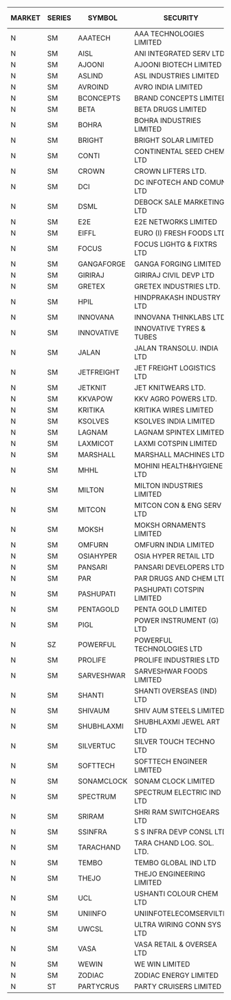 


| MARKET | SERIES | SYMBOL | SECURITY | PREV CL PR | OPEN PRICE | HIGH PRICE | LOW PRICE | CLOSE PRICE | NET TRDVAL | NET TRDQTY | CORP IND | HI 52 WK | LO 52 WK |
| ----- | ----- | ----- | ----- | ----- | ----- | ----- | ----- | ----- | ----- | ----- | ----- | ----- | ----- |
| N | SM | AAATECH | AAA TECHNOLOGIES LIMITED | 42.00 | 42.00 | 42.00 | 42.00 | 42.00 | 126000.00 | 3000 |  | 48.00 | 42.00 |
| N | SM | AISL | ANI INTEGRATED SERV LTD. | 28.90 | 30.30 | 30.30 | 30.30 | 30.30 | 109080.00 | 3600 |  | 30.30 | 14.30 |
| N | SM | AJOONI | AJOONI BIOTECH LIMITED | 30.95 | 30.80 | 30.95 | 29.60 | 30.85 | 975600.00 | 32000 |  | 36.50 | 6.35 |
| N | SM | ASLIND | ASL INDUSTRIES LIMITED | 16.50 | 16.35 | 16.35 | 16.35 | 16.35 | 65400.00 | 4000 |  | 19.00 | 4.75 |
| N | SM | AVROIND | AVRO INDIA LIMITED | 38.25 | 38.00 | 38.00 | 38.00 | 38.00 | 76000.00 | 2000 |  | 56.90 | 35.00 |
| N | SM | BCONCEPTS | BRAND CONCEPTS LIMITED | 23.55 | 24.70 | 24.70 | 22.40 | 23.50 | 555000.00 | 24000 |  | 32.05 | 13.70 |
| N | SM | BETA | BETA DRUGS LIMITED | 124.50 | 129.50 | 129.50 | 126.00 | 128.90 | 717720.00 | 5600 |  | 140.80 | 37.00 |
| N | SM | BOHRA | BOHRA INDUSTRIES LIMITED | 1.45 | 1.40 | 1.45 | 1.40 | 1.40 | 20000.00 | 14000 |  | 2.00 | .35 |
| N | SM | BRIGHT | BRIGHT SOLAR LIMITED | 14.85 | 15.55 | 15.55 | 15.25 | 15.30 | 1247850.00 | 81000 |  | 15.55 | 4.70 |
| N | SM | CONTI | CONTINENTAL SEED CHEM LTD | 6.45 | 6.45 | 6.45 | 6.45 | 6.45 | 21497.85 | 3333 |  | 33.90 | 5.55 |
| N | SM | CROWN | CROWN LIFTERS LTD. | 40.00 | 38.00 | 38.00 | 38.00 | 38.00 | 38000.00 | 1000 |  | 42.00 | 38.00 |
| N | SM | DCI | DC INFOTECH AND COMUN LTD | 46.00 | 46.25 | 46.25 | 46.25 | 46.25 | 971250.00 | 21000 |  | 46.25 | 39.00 |
| N | SM | DSML | DEBOCK SALE MARKETING LTD | 7.45 | 7.10 | 7.80 | 7.10 | 7.80 | 345000.00 | 48000 |  | 21.95 | 3.50 |
| N | SM | E2E | E2E NETWORKS LIMITED | 42.75 | 40.65 | 40.65 | 40.65 | 40.65 | 325200.00 | 8000 |  | 61.30 | 13.30 |
| N | SM | EIFFL | EURO (I) FRESH FOODS LTD | 94.50 | 86.25 | 103.00 | 86.25 | 92.75 | 509040.00 | 5600 |  | 129.40 | 64.80 |
| N | SM | FOCUS | FOCUS LIGHTG & FIXTRS LTD | 23.00 | 22.80 | 22.80 | 22.10 | 22.10 | 134700.00 | 6000 |  | 34.30 | 15.50 |
| N | SM | GANGAFORGE | GANGA FORGING LIMITED | 34.70 | 33.90 | 35.30 | 33.90 | 35.25 | 4131600.00 | 120000 |  | 35.30 | 8.70 |
| N | SM | GIRIRAJ | GIRIRAJ CIVIL DEVP LTD | 51.00 | 51.00 | 53.55 | 51.00 | 53.55 | 125460.00 | 2400 |  | 53.55 | 20.95 |
| N | SM | GRETEX | GRETEX INDUSTRIES LTD. | 9.00 | 9.45 | 9.45 | 9.45 | 9.45 | 56700.00 | 6000 |  | 9.45 | 5.20 |
| N | SM | HPIL | HINDPRAKASH INDUSTRY LTD | 47.00 | 47.00 | 47.00 | 47.00 | 47.00 | 705000.00 | 15000 |  | 47.00 | 40.20 |
| N | SM | INNOVANA | INNOVANA THINKLABS LTD. | 95.80 | 92.50 | 92.50 | 92.50 | 92.50 | 92500.00 | 1000 |  | 125.00 | 70.25 |
| N | SM | INNOVATIVE | INNOVATIVE TYRES & TUBES | 8.75 | 8.45 | 8.80 | 8.35 | 8.80 | 648000.00 | 75000 |  | 10.35 | 5.40 |
| N | SM | JALAN | JALAN TRANSOLU. INDIA LTD | 3.50 | 3.50 | 3.55 | 3.50 | 3.55 | 42150.00 | 12000 |  | 5.90 | 2.75 |
| N | SM | JETFREIGHT | JET FREIGHT LOGISTICS LTD | 18.40 | 18.00 | 18.05 | 17.50 | 17.50 | 934400.00 | 52000 |  | 21.60 | 11.90 |
| N | SM | JETKNIT | JET KNITWEARS LTD. | 19.80 | 20.00 | 20.00 | 19.80 | 19.80 | 89700.00 | 4500 |  | 29.15 | 18.00 |
| N | SM | KKVAPOW | KKV AGRO POWERS LTD. | 398.00 | 415.00 | 417.90 | 415.00 | 417.90 | 208225.00 | 500 |  | 417.90 | 330.00 |
| N | SM | KRITIKA | KRITIKA WIRES LIMITED | 37.50 | 37.50 | 37.50 | 37.50 | 37.50 | 450000.00 | 12000 |  | 38.50 | 32.00 |
| N | SM | KSOLVES | KSOLVES INDIA LIMITED | 622.00 | 650.00 | 650.00 | 635.00 | 650.00 | 775500.00 | 1200 |  | 661.50 | 102.05 |
| N | SM | LAGNAM | LAGNAM SPINTEX LIMITED | 14.50 | 13.80 | 13.80 | 13.80 | 13.80 | 41400.00 | 3000 |  | 19.65 | 6.60 |
| N | SM | LAXMICOT | LAXMI COTSPIN LIMITED | 9.75 | 8.35 | 9.75 | 8.10 | 9.75 | 264000.00 | 30000 |  | 12.00 | 5.80 |
| N | SM | MARSHALL | MARSHALL MACHINES LTD | 13.10 | 13.75 | 13.75 | 13.75 | 13.75 | 618750.00 | 45000 |  | 15.50 | 4.85 |
| N | SM | MHHL | MOHINI HEALTH&HYGIENE LTD | 22.90 | 24.00 | 24.00 | 23.50 | 24.00 | 788400.00 | 33000 |  | 25.10 | 11.35 |
| N | SM | MILTON | MILTON INDUSTRIES LIMITED | 11.80 | 11.50 | 11.50 | 11.50 | 11.50 | 50600.00 | 4400 |  | 16.35 | 7.00 |
| N | SM | MITCON | MITCON CON & ENG SERV LTD | 40.60 | 40.65 | 40.75 | 40.65 | 40.75 | 3011700.00 | 74000 |  | 41.50 | 36.50 |
| N | SM | MOKSH | MOKSH ORNAMENTS LIMITED | 38.00 | 39.95 | 40.00 | 39.05 | 39.05 | 716250.00 | 18000 |  | 42.50 | 21.00 |
| N | SM | OMFURN | OMFURN INDIA LIMITED | 10.05 | 9.60 | 9.60 | 9.55 | 9.55 | 114900.00 | 12000 |  | 15.75 | 4.50 |
| N | SM | OSIAHYPER | OSIA HYPER RETAIL LTD | 145.00 | 141.00 | 172.00 | 125.00 | 154.30 | 728640.00 | 5200 |  | 325.00 | 125.00 |
| N | SM | PANSARI | PANSARI DEVELOPERS LTD. | 31.50 | 32.50 | 33.05 | 32.50 | 33.05 | 783300.00 | 24000 |  | 33.05 | 21.90 |
| N | SM | PAR | PAR DRUGS AND CHEM LTD | 86.15 | 90.00 | 90.45 | 90.00 | 90.45 | 1626900.00 | 18000 |  | 90.45 | 26.20 |
| N | SM | PASHUPATI | PASHUPATI COTSPIN LIMITED | 61.00 | 60.75 | 60.75 | 60.00 | 60.25 | 7159600.00 | 118400 |  | 81.00 | 40.00 |
| N | SM | PENTAGOLD | PENTA GOLD LIMITED | 80.00 | 83.70 | 83.70 | 83.70 | 83.70 | 251100.00 | 3000 |  | 83.70 | 15.40 |
| N | SM | PIGL | POWER INSTRUMENT (G) LTD | 30.20 | 31.70 | 31.70 | 31.70 | 31.70 | 380400.00 | 12000 |  | 31.70 | 8.40 |
| N | SZ | POWERFUL | POWERFUL TECHNOLOGIES LTD | 4.95 | 4.75 | 4.75 | 4.75 | 4.75 | 19000.00 | 4000 |  | 7.55 | 4.75 |
| N | SM | PROLIFE | PROLIFE INDUSTRIES LTD | 55.50 | 53.30 | 53.30 | 53.25 | 53.25 | 319650.00 | 6000 |  | 67.90 | 30.50 |
| N | SM | SARVESHWAR | SARVESHWAR FOODS LIMITED | 15.20 | 15.95 | 15.95 | 15.95 | 15.95 | 51040.00 | 3200 |  | 15.95 | 8.45 |
| N | SM | SHANTI | SHANTI OVERSEAS (IND) LTD | 23.50 | 24.00 | 24.00 | 24.00 | 24.00 | 108000.00 | 4500 |  | 24.65 | 14.00 |
| N | SM | SHIVAUM | SHIV AUM STEELS LIMITED | 55.00 | 51.00 | 55.00 | 46.50 | 55.00 | 2689500.00 | 57000 |  | 55.00 | 41.90 |
| N | SM | SHUBHLAXMI | SHUBHLAXMI JEWEL ART LTD | 14.75 | 15.45 | 15.45 | 15.45 | 15.45 | 46350.00 | 3000 |  | 39.85 | 12.05 |
| N | SM | SILVERTUC | SILVER TOUCH TECHNO LTD | 89.00 | 87.00 | 87.00 | 87.00 | 87.00 | 87000.00 | 1000 |  | 120.00 | 80.00 |
| N | SM | SOFTTECH | SOFTTECH ENGINEER LIMITED | 94.45 | 94.50 | 95.25 | 94.50 | 94.50 | 1060400.00 | 11200 |  | 97.00 | 32.45 |
| N | SM | SONAMCLOCK | SONAM CLOCK LIMITED | 58.25 | 58.50 | 60.30 | 56.00 | 60.00 | 1593750.00 | 27000 |  | 65.00 | 30.80 |
| N | SM | SPECTRUM | SPECTRUM ELECTRIC IND LTD | 58.00 | 58.00 | 58.00 | 58.00 | 58.00 | 116000.00 | 2000 |  | 69.00 | 50.00 |
| N | SM | SRIRAM | SHRI RAM SWITCHGEARS LTD | 15.50 | 14.75 | 15.70 | 14.75 | 14.75 | 365100.00 | 24000 |  | 16.15 | 11.20 |
| N | SM | SSINFRA | S S INFRA DEVP CONSL LTD | 8.95 | 9.05 | 9.05 | 9.05 | 9.05 | 27150.00 | 3000 |  | 14.05 | 5.65 |
| N | SM | TARACHAND | TARA CHAND LOG. SOL. LTD. | 37.80 | 38.00 | 38.00 | 31.00 | 37.40 | 588800.00 | 16000 |  | 42.75 | 21.10 |
| N | SM | TEMBO | TEMBO GLOBAL IND LTD | 111.45 | 108.00 | 108.00 | 101.50 | 105.60 | 3116800.00 | 30000 |  | 260.80 | 101.50 |
| N | SM | THEJO | THEJO ENGINEERING LIMITED | 1231.25 | 1240.00 | 1240.00 | 1234.50 | 1234.50 | 990440.00 | 800 |  | 1469.00 | 350.55 |
| N | SM | UCL | USHANTI COLOUR CHEM LTD | 42.00 | 35.10 | 35.10 | 34.00 | 34.00 | 208200.00 | 6000 |  | 42.40 | 20.50 |
| N | SM | UNIINFO | UNIINFOTELECOMSERVILTD | 15.55 | 15.50 | 15.50 | 15.50 | 15.50 | 31000.00 | 2000 |  | 27.45 | 7.85 |
| N | SM | UWCSL | ULTRA WIRING CONN SYS LTD | 28.75 | 30.10 | 30.10 | 30.10 | 30.10 | 120400.00 | 4000 |  | 30.75 | 22.65 |
| N | SM | VASA | VASA RETAIL & OVERSEA LTD | 6.00 | 6.30 | 6.30 | 6.00 | 6.15 | 49200.00 | 8000 |  | 7.55 | 5.00 |
| N | SM | WEWIN | WE WIN LIMITED | 40.70 | 42.70 | 42.70 | 38.70 | 38.70 | 124100.00 | 3000 |  | 79.00 | 35.15 |
| N | SM | ZODIAC | ZODIAC ENERGY LIMITED | 13.30 | 13.75 | 13.75 | 13.10 | 13.10 | 107400.00 | 8000 |  | 23.75 | 11.25 |
| N | ST | PARTYCRUS | PARTY CRUISERS LIMITED | 51.00 | 54.00 | 54.00 | 51.30 | 51.30 | 734400.00 | 14000 |  | 54.00 | 51.30 |



